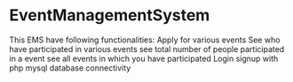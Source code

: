 # EventManagementSystem
This EMS have following functionalities:
    Apply for various events
    See who have participated in various events
    see total number of people participated in a event
    see all events in which you have participated
    Login signup with php mysql database connectivity
